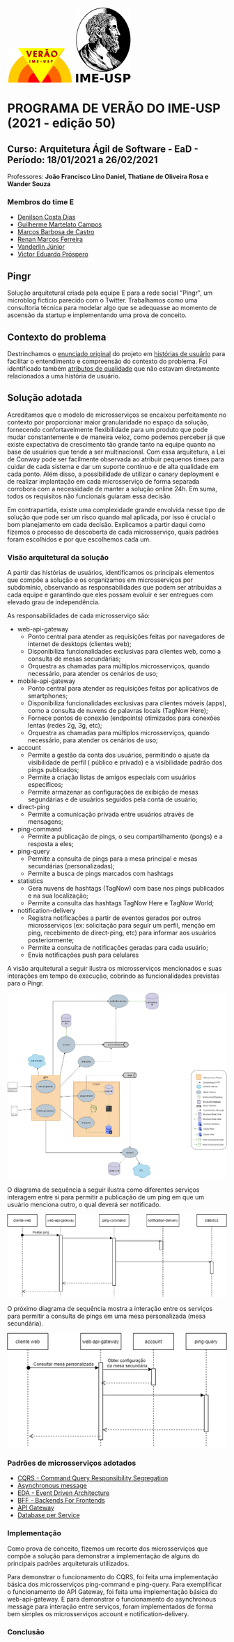 ![logo](imagens/verao_ime.png)           ![logo2](imagens/logo_ime.png)
# PROGRAMA DE VERÃO DO IME-USP (2021 - edição 50)

## Curso: Arquitetura Ágil de Software - EaD - Período: 18/01/2021 a 26/02/2021

Professores: **João Francisco Lino Daniel, Thatiane de Oliveira Rosa e Wander Souza**

### Membros do time E

* [Denilson Costa Dias](https://github.com/denilsoncd)
* [Guilherme Martelato Campos](https://github.com/guilhermemcampos)
* [Marcos Barbosa de Castro](https://github.com/marbarbosa)
* [Renan Marcos Ferreira](https://github.com/renanmarcos)
* [Vanderlin Júnior](https://github.com/Wanderllin)
* [Victor Eduardo Próspero](https://github.com/victorprospero)

## Pingr

Solução arquitetural criada pela equipe E para a rede social "Pingr", um microblog fictício parecido com o Twitter. Trabalhamos como uma consultoria técnica para modelar algo que se adequasse ao momento de ascensão da startup e implementando uma prova de conceito.

## Contexto do problema

Destrinchamos o [enunciado original](docs/enunciado-original.pdf) do projeto em [histórias de usuário](docs/historias-usuario.md) para facilitar o entendimento e compreensão do contexto do problema. Foi identificado também [atributos de qualidade](docs/atributos-qualidade.md) que não estavam diretamente relacionados a uma história de usuário.

## Solução adotada

Acreditamos que o modelo de microsserviços se encaixou perfeitamente no contexto por proporcionar maior granularidade no espaço da solução, fornecendo confortavelmente flexibilidade para um produto que pode mudar constantemente e de maneira veloz, como podemos perceber já que existe expectativa de crescimento tão grande tanto na equipe quanto na base de usuários que tende a ser multinacional. Com essa arquitetura, a Lei de Conway pode ser facilmente observada ao atribuir pequenos times para cuidar de cada sistema e dar um suporte contínuo e de alta qualidade em cada ponto. Além disso, a possibilidade de utilizar o canary deployment e de realizar implantação em cada microsserviço de forma separada corrobora com a necessidade de manter a solução online 24h. Em suma, todos os requisitos não funcionais guiaram essa decisão.

Em contrapartida, existe uma complexidade grande envolvida nesse tipo de solução que pode ser um risco quando mal aplicada, por isso é crucial o bom planejamento em cada decisão. Explicamos a partir daqui como fizemos o processo de descoberta de cada microsserviço, quais padrões foram escolhidos e por que escolhemos cada um.

### Visão arquitetural da solução

A partir das histórias de usuários, identificamos os principais elementos que compõe a solução e os organizamos em microsserviços por subdomínio, observando as responsabilidades que podem ser atribuídas a cada equipe e garantindo que eles possam evoluir e ser entregues com elevado grau de independência.  

As responsabilidades de cada microsserviço são:

* web-api-gateway 
    * Ponto central para atender as requisições feitas por navegadores de internet de desktops (clientes web);
    * Disponibiliza funcionalidades exclusivas para clientes web, como a consulta de mesas secundárias;
    * Orquestra as chamadas para múltiplos microsserviços, quando necessário, para atender os cenários de uso;
* mobile-api-gateway
    * Ponto central para atender as requisições feitas por aplicativos de smartphones;
    * Disponibiliza funcionalidades exclusivas para clientes móveis (apps), como a consulta de nuvens de palavras locais (TagNow Here);
    * Fornece pontos de conexão (endpoints) otimizados para conexões lentas (redes 2g, 3g, etc); 
    * Orquestra as chamadas para múltiplos microsserviços, quando necessário, para atender os cenários de uso;
* account
    * Permite a gestão da conta dos usuários, permitindo o ajuste da visibilidade de perfil ( público e privado) e a visibilidade padrão dos pings publicados;
    * Permite a criação listas de amigos especiais com usuários específicos;
    * Permite armazenar as configurações de exibição de mesas segundárias e de usuários seguidos pela conta de usuário; 
* direct-ping
    *  Permite a comunicação privada entre usuários através de mensagens;
* ping-command
    * Permite a publicação de pings, o seu compartilhamento (pongs) e a resposta a eles;
* ping-query
    * Permite a consulta de pings para a mesa principal e mesas secundárias (personalizadas);
    * Permite a busca de pings marcados com hashtags
* statistics
    * Gera nuvens de hashtags (TagNow) com base nos pings publicados e na sua localização;
    * Permite a consulta das hashtags TagNow Here e TagNow World;
* notification-delivery
    * Registra notificações a partir de eventos gerados por outros microsserviços (ex: solicitação para seguir um perfil, menção em ping, recebimento de direct-ping, etc) para informar aos usuários posteriormente;
    * Permite a consulta de notificações geradas para cada usuário;
    * Envia notificações push para celulares

A visão arquitetural a seguir ilustra os microsserviços mencionados e suas interações em tempo de execução, cobrindo as funcionalidades previstas para o Pingr.

![Arquitetura Global](imagens/microservices-and-eda-view-pingr-0.png)

O diagrama de sequência a seguir ilustra como diferentes serviços interagem entre si para permitir a publicação de um ping em que um usuário menciona outro, o qual deverá ser notificado.

![Diagrama Sequencia Postar Ping](imagens/diagrama-sequencia-postagem-ping.png)

O próximo diagrama de sequência mostra a interação entre os serviços para permitir a consulta de pings em uma mesa personalizada (mesa secundária).

![Diagrama Sequencia Postar Ping](imagens/diagrama-sequencia-consultar-mesa-secundaria.png)

### Padrões de microsserviços adotados

* [CQRS - Command Query Responsibility Segregation](docs/patterns/cqrs.md)
* [Asynchronous message](docs/patterns/async-message.md)
* [EDA - Event Driven Architecture](docs/patterns/eda.md)
* [BFF - Backends For Frontends](docs/patterns/bff.md)
* [API Gateway](docs/patterns/api-gateway.md)
* [Database per Service](docs/patterns/database-per-service.md)

### Implementação

Como prova de conceito, fizemos um recorte dos microsserviços que compõe a solução para demonstrar a implementação de alguns do principais padrões arquiteturais utilizados.

Para demonstrar o funcionamento do CQRS, foi feita uma implementação básica dos microsserviços ping-command e ping-query. Para exemplificar o funcionamento do API Gateway, foi feita uma implementação básica do web-api-gateway. E para demonstrar o funcionamento do asynchronous message para interação entre serviços, foram implementados de forma bem simples os microsserviços account e notification-delivery.

### Conclusão


